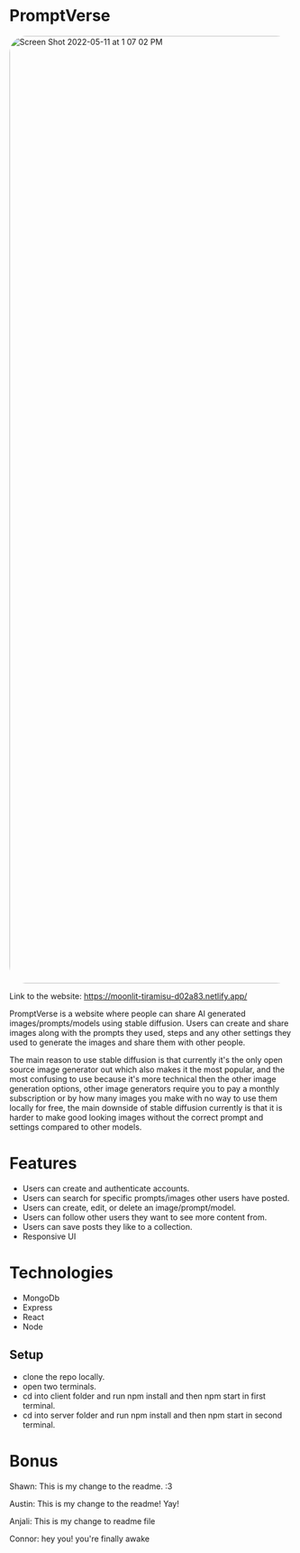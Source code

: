 # PromptVerse

<img style="border-radius: 30px" width="1680" alt="Screen Shot 2022-05-11 at 1 07 02 PM" src="https://user-images.githubusercontent.com/17935336/214705138-4b4f4323-8dd0-4513-adf4-05ab68921d91.png">


Link to the website: https://moonlit-tiramisu-d02a83.netlify.app/

PromptVerse is a website where people can share AI generated images/prompts/models using stable diffusion. Users can create and share images along with the prompts they used, steps and any other settings they used to generate the images and share them with other people.

The main reason to use stable diffusion is that currently it's the only open source image generator out which also makes it the most popular, and the most confusing to use because it's more technical then the other image generation options, other image generators require you to pay a monthly subscription or by how many images you make with no way to use them locally for free, the main downside of stable diffusion currently is that it is harder to make good looking images without the correct prompt and settings compared to other models.


# Features
* Users can create and authenticate accounts.
* Users can search for specific prompts/images other users have posted.
* Users can create, edit, or delete an image/prompt/model.
* Users can follow other users they want to see more content from.
* Users can save posts they like to a collection.
* Responsive UI


# Technologies 
* MongoDb
* Express
* React
* Node


## Setup
 * clone the repo locally.
 * open two terminals.
 * cd into client folder and run npm install and then npm start in first terminal.
 * cd into server folder and run npm install and then npm start in second terminal.
  

# Bonus

Shawn: This is my change to the readme. :3

Austin: This is my change to the readme! Yay!

Anjali: This is my change to readme file

Connor: hey you! you're finally awake
